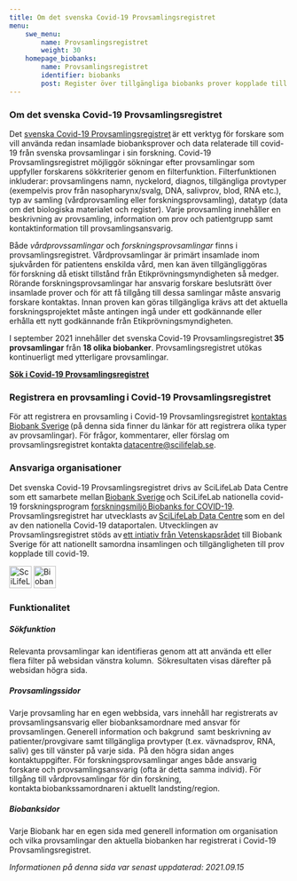 ```yaml
---
title: Om det svenska Covid-19 Provsamlingsregistret
menu:
    swe_menu:
        name: Provsamlingsregistret
        weight: 30
    homepage_biobanks:
        name: Provsamlingsregistret
        identifier: biobanks
        post: Register över tillgängliga biobanks prover kopplade till covid-19. <a href="/sv/biobanks/">Om det svenska provsamlingsregistret <i class="bi bi-arrow-right-circle-fill"></i></a>
---
```


### Om det svenska Covid-19 Provsamlingsregistret

Det [svenska Covid-19 Provsamlingsregistret](https://biobanks.covid19dataportal.se/) är ett verktyg för forskare som vill använda redan insamlade biobanksprover och data relaterade till covid-19 från svenska provsamlingar i sin forskning. Covid-19 Provsamlingsregistret möjliggör sökningar efter provsamlingar som uppfyller forskarens sökkriterier genom en filterfunktion. Filterfunktionen inkluderar: provsamlingens namn, nyckelord, diagnos, tillgängliga provtyper (exempelvis prov från nasopharynx/svalg, DNA, salivprov, blod, RNA etc.), typ av samling (vårdprovsamling eller forskningsprovsamling), datatyp (data om det biologiska materialet och register). Varje provsamling innehåller en beskrivning av provsamling, information om prov och patientgrupp samt kontaktinformation till provsamlingsansvarig.

Både *vårdprovssamlingar* och *forskningsprovsamlingar* finns i provsamlingsregistret. Vårdprovsamlingar är primärt insamlade inom sjukvården för patientens enskilda vård, men kan även tillgängliggöras för forskning då etiskt tillstånd från Etikprövningsmyndigheten så medger. Rörande forskningsprovsamlingar har ansvarig forskare beslutsrätt över insamlade prover och för att få tillgång till dessa samlingar måste ansvarig forskare kontaktas. Innan proven kan göras tillgängliga krävs att det aktuella forskningsprojektet måste antingen ingå under ett godkännande eller erhålla ett nytt godkännande från Etikprövningsmyndigheten.

I september 2021 innehåller det svenska Covid-19 Provsamlingsregistret **35 provsamlingar** från **18 olika biobanker**. Provsamlingsregistret utökas kontinuerligt med ytterligare provsamlingar.

[**Sök i Covid-19 Provsamlingsregistret**](https://biobanks.covid19dataportal.se/)

### Registrera en provsamling i Covid-19 Provsamlingsregistret

För att registrera en provsamling i Covid-19 Provsamlingsregistret [kontaktas Biobank Sverige](https://biobanksverige.se/provsamlingar-publicerade-i-covid-19-data-portal-sweden-underlattar-forskning-om-covid-19/) (på denna sida finner du länkar för att registrera olika typer av provsamlingar). För frågor, kommentarer, eller förslag om provsamlingsregistret kontakta datacentre@scilifelab.se.

### Ansvariga organisationer

Det svenska Covid-19 Provsamlingsregistret drivs av SciLifeLab Data Centre som ett samarbete mellan [Biobank Sverige](https://biobanksverige.se) och SciLifeLab nationella covid-19 forskningsprogram [forskningsmiljö Biobanks for COVID-19](https://www.scilifelab.se/covid-19/national-program/biobanks/). Provsamlingsregistret har utvecklasts av [SciLifeLab Data Centre](https://scilifelab.se/data) som en del av den nationella Covid-19 dataportalen. Utvecklingen av Provsamlingsregistret stöds av [ett intiativ från Vetenskapsrådet](https://www.vr.se/aktuellt/nyheter/nyhetsarkiv/2020-09-01-10-miljoner-till-biobank-sverige-for-samordning-av-covid-19-prover.html) till Biobank Sverige för att nationellt samordna insamlingen och tillgängligheten till prov kopplade till covid-19.

<div class="row">
  <div class="col">
    <img class="mr-4" src="https://covid19dataportal.se/img/logos/scilifelab-logo.svg" alt="SciLifeLab" height="40">
    <img class="mr-4" src="https://covid19dataportal.se/img/logos/biobanksverige_logo.jpg" alt="Biobank Sverige" height="40">
  </div>
</div>

### Funktionalitet

##### Sökfunktion

Relevanta provsamlingar kan identifieras genom att att använda ett eller flera filter på websidan vänstra kolumn.  Sökresultaten visas därefter på websidan högra sida.

<!-- <div class="row mb-4"><div class="col-lg-7"><img class="img-thumbnail" src="/img/biobanks/example_search.png" alt="Example of a page with search results" ></div></div> -->

##### Provsamlingssidor

Varje provsamling har en egen webbsida, vars innehåll har registrerats av provsamlingsansvarig eller biobanksamordnare med ansvar för provsamlingen. Generell information och bakgrund  samt beskrivning av patienter/provgivare samt tillgängliga provtyper (t.ex. vävnadsprov, RNA, saliv) ges till vänster på varje sida.  På den högra sidan anges kontaktuppgifter. För forskningsprovsamlingar anges både ansvarig forskare och provsamlingsansvarig (ofta är detta samma individ). För tillgång till vårdprovsamlingar för din forskning, kontakta biobankssamordnaren i aktuellt landsting/region.

<!-- <div class="row mb-4"><div class="col-lg-7"><img class="img-thumbnail" src="/img/biobanks/example_collection.png" alt="Example of a page with information about a sample collection"></div></div> -->

##### Biobanksidor

Varje Biobank har en egen sida med generell information om organisation och vilka provsamlingar den aktuella biobanken har registrerat i Covid-19 Provsamlingsregistret.

<!-- <div class="row mb-4"><div class="col-lg-7"><img class="img-thumbnail" src="/img/biobanks/example_biobank.png" alt="Example of a page with information about a biobank"></div></div> -->

<i>Informationen på denna sida var senast uppdaterad: 2021.09.15</i>
